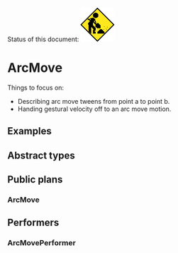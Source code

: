 Status of this document:
![](../../_assets/under-construction-flashing-barracade-animation.gif)

# ArcMove

Things to focus on:

- Describing arc move tweens from point a to point b.
- Handing gestural velocity off to an arc move motion.

## Examples

## Abstract types

## Public plans

### ArcMove

## Performers

### ArcMovePerformer
